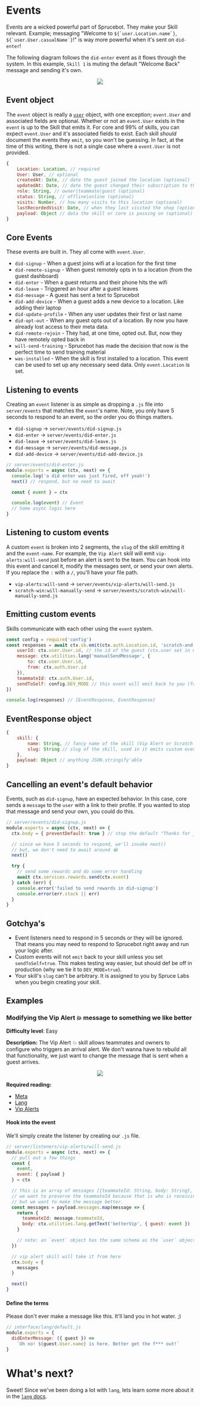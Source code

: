 # Events

Events are a wicked powerful part of Sprucebot. They make your Skill relevant. Example; messaging "Welcome to `` ${`user.Location.name`} ``, `` ${`user.User.casualName`} ``!" is way more powerful when it's sent on `did-enter`!

The following diagram follows the `did-enter` event as it flows through the system. In this example, `Skill 1` is muting the default "Welcome Back" message and sending it's own.

<p align="center">
<img src="images/did-enter.gif?raw=true" />
</p>

## Event object

The `event` object is really a [`user`](user.md) object, with one exception; `event.User` and associated fields are optional. Whether or not an `event.User` exists in the `event` is up to the Skill that emits it. For core and 99% of skills, you can expect `event.User` and it's associated fields to exist. Each skill _should_ document the events they `emit`, so you won't be guessing. In fact, at the time of this writing, there is not a single case where a `event.User` is not provided.

```js
{
    Location: Location, // required
    User: User, // optional
    createdAt: Date, // date the guest joined the location (optional)
    updatedAt: Date, // date the guest changed their subscription to the location (optional)
    role: String, // owner|teammate|guest (optional)
    status: String, // offline|online (optional)
    visits: Number, // how many visits to this location (optional)
    lastRecordedVisit: Date, // when they last visited the shop (optional)
    payload: Object // data the skill or core is passing on (optional)
}
```

## Core Events

These events are built in. They all come with `event.User`.

* `did-signup` - When a guest joins wifi at a location for the first time
* `did-remote-signup` - When guest remotely opts in to a location (from the guest dashboard)
* `did-enter` - When a guest returns and their phone hits the wifi
* `did-leave` - Triggered an hour after a guest leaves
* `did-message` - A guest has sent a text to Sprucebot
* `did-add-device` - When a guest adds a new device to a location. Like adding their laptop
* `did-update-profile` - When any user updates their first or last name
* `did-opt-out` - When any guest opts out of a location. By now you have already lost access to their meta data.
* `did-remote-rejoin` - They had, at one time, opted out. But, now they have remotely opted back in
* `will-send-training` - Sprucebot has made the decision that now is the perfect time to send training material
* `was-installed` - When the skill is first installed to a location. This event can be used to set up any necessary seed data. Only `event.Location` is set.

## Listening to events

Creating an `event` listener is as simple as dropping a `.js` file into `server/events` that matches the `event`'s name. Note, you only have 5 seconds to respond to an event, so the order you do things matters.

* `did-signup` -> `server/events/did-signup.js`
* `did-enter` -> `server/events/did-enter.js`
* `did-leave` -> `server/events/did-leave.js`
* `did-message` -> `server/events/did-message.js`
* `did-add-device` -> `server/events/did-add-device.js`

```js
// server/events/did-enter.js
module.exports = async (ctx, next) => {
  console.log('a did enter was just fired, eff yeah!')
  next() // respond, but no need to await

  const { event } = ctx

  console.log(event) // Event
  // Some async logic here
}
```

## Listening to custom events

A custom `event` is broken into 2 segments, the `slug` of the skill emitting it and the `event-name`. For example, the `Vip Alert` skill will emit `vip-alerts:will-send` just before an alert is sent to the team. You can hook into this event and cancel it, modify the messages sent, or send your own alerts. If you replace the `:` with a `/`, you'll have your file path.

* `vip-alerts:will-send` -> `server/events/vip-alerts/will-send.js`
* `scratch-win:will-manually-send` -> `server/events/scratch-win/will-manually-send.js`

## Emitting custom events

Skills communicate with each other using the `event` system.

```js
const config = require('config')
const responses = await ctx.sb.emit(ctx.auth.Location.id, 'scratch-and-win:will-manually-send', {
    userId: ctx.user.User.id, // the id of the guest (ctx.user set in middleware)
    message: ctx.utilities.lang('manualSendMessage', {
        to: ctx.user.User.id,
        from: ctx.auth.User.id
    }),
    teammateId: ctx.auth.User.id,
    sendToSelf: config.DEV_MODE // this event will emit back to you (for testing)
})

console.log(responses) // [EventResponse, EventResponse]
```

## EventResponse object

```js
{
    skill: {
        name: String, // fancy name of the skill (Vip Alert or Scratch & Win)
        slug: String // slug of the skill, used in it emits custom events
    },
    payload: Object // anything JSON.stringify'able
}
```

## Cancelling an event's default behavior

Events, such as `did-signup`, have an expected behavior. In this case, core sends a `message` to the `user` with a link to their profile. If you wanted to stop that message and send your own, you could do this.

```js
// server/events/did-signup.js
module.exports = async (ctx, next) => {
  ctx.body = { preventDefault: true } // stop the default "Thanks for joining" and push them a reward.

  // since we have 5 seconds to respond, we'll invoke next()
  // but, we don't need to await around 😂
  next()

  try {
    // send some rewards and do some error handling
    await ctx.services.rewards.send(ctx.event)
  } catch (err) {
    console.error('failed to send rewards in did-signup')
    console.error(err.stack || err)
  }
}
```

## Gotchya's

* Event listeners need to respond in 5 seconds or they will be ignored. That means you may need to respond to Sprucebot right away and run your logic after.
* Custom events will not `emit` back to your skill unless you set `sendToSelf=true`. This makes testing way easier, but should def be off in production (why we tie it to `DEV_MODE=true`).
* Your skill's `slug` can't be arbitrary. It is assigned to you by Spruce Labs when you begin creating your skill.

## Examples

### Modifying the Vip Alert 💥 message to something we like better

**Difficulty level**: Easy

**Description:** The Vip Alert 💥 skill allows teammates and owners to configure who triggers an arrival alert. We don't wanna have to rebuild all that functionality, we just want to change the message that is sent when a guest arrives.

<p align="center">
<img src="images/vip.will-send.gif?raw=true" />
</p>

**Required reading:**

* [Meta](meta.md)
* [Lang](lang.md)
* [Vip Alerts](https://github.com/sprucelabsai/sprucebot-skill-vip-alerts)

#### Hook into the event

We'll simply create the listener by creating our `.js` file.

```js
// server/listeners/vip-alerts/will-send.js
module.exports = async (ctx, next) => {
  // pull out a few things
  const {
    event,
    event: { payload }
  } = ctx

  // this is an array of messages [{teammateId: String, body: String}, {...}]
  // we want to preserve the teammateId because that is who is receiving the alert
  // but we want to make the message better.
  const messages = payload.messages.map(message => {
    return {
      teammateId: message.teammateId,
      body: ctx.utilities.lang.getText('betterVip', { guest: event })
    }

    // note: an `event` object has the same schema as the `user` object
  })

  // vip alert skill will take it from here
  ctx.body = {
    messages
  }

  next()
}
```

#### Define the terms

Please don't ever make a message like this. It'll land you in hot water. ;)

```js
// interface/lang/default.js
module.exports = {
  didEnterMessage: ({ guest }) =>
    `Oh no! ${guest.User.name} is here. Better get the f*** out!`
}
```

# What's next?

Sweet! Since we've been doing a lot with `lang`, lets learn some more about it in the [`lang` docs](lang.md).
